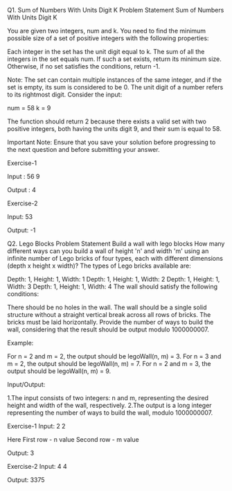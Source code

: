 Q1. Sum of Numbers With Units Digit K
Problem Statement
Sum of Numbers With Units Digit K

You are given two integers, num and k. You need to find the minimum possible size of a set of positive integers with the following properties:

Each integer in the set has the unit digit equal to k.
The sum of all the integers in the set equals num.
If such a set exists, return its minimum size. Otherwise, if no set satisfies the conditions, return -1.

Note:
The set can contain multiple instances of the same integer, and if the set is empty, its sum is considered to be 0.
The unit digit of a number refers to its rightmost digit.
Consider the input:

num = 58
k = 9

The function should return 2 because there exists a valid set with two positive integers, both having the units digit 9, and their sum is equal to 58.

Important Note: Ensure that you save your solution before progressing to the next question and before submitting your answer.

Exercise-1

Input :
56
9

Output :
4

Exercise-2

Input:
53

Output:
-1

Q2. Lego Blocks
Problem Statement
Build a wall with lego blocks
How many different ways can you build a wall of height 'n' and width 'm' using an infinite number of Lego bricks of four types, each with different dimensions (depth x height x width)? The types of Lego bricks available are:

Depth: 1, Height: 1, Width: 1
Depth: 1, Height: 1, Width: 2
Depth: 1, Height: 1, Width: 3
Depth: 1, Height: 1, Width: 4
The wall should satisfy the following conditions:

There should be no holes in the wall.
The wall should be a single solid structure without a straight vertical break across all rows of bricks.
The bricks must be laid horizontally.
Provide the number of ways to build the wall, considering that the result should be output modulo 1000000007.

Example:

For n = 2 and m = 2, the output should be legoWall(n, m) = 3.
For n = 3 and m = 2, the output should be legoWall(n, m) = 7.
For n = 2 and m = 3, the output should be legoWall(n, m) = 9.

Input/Output:

1.The input consists of two integers: n and m, representing the desired height and width of the wall, respectively.
2.The output is a long integer representing the number of ways to build the wall, modulo 1000000007.

Exercise-1
Input:
2
2

Here
First row - n value
Second row - m value

Output:
3

Exercise-2
Input:
4
4

Output:
3375